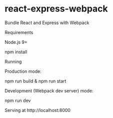 # react-express-webpack
Bundle React and Express with Webpack


Requirements

Node.js 9+

npm install

Running

Production mode:

npm run build & npm run start

Development (Webpack dev server) mode:

npm run dev

Serving at http://localhost:8000
